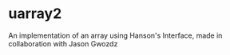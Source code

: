 # uarray2
An implementation of an array using Hanson's Interface, made in collaboration with Jason Gwozdz
